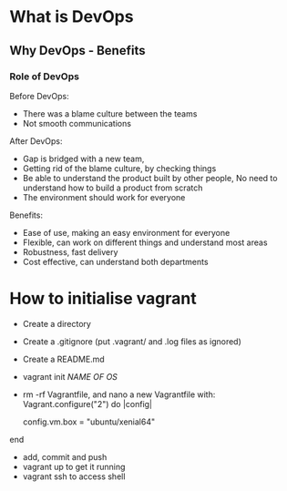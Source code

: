 # What is DevOps
## Why DevOps - Benefits
### Role of DevOps

Before DevOps:

- There was a blame culture between the teams
- Not smooth communications


After DevOps:

- Gap is bridged with a new team,
- Getting rid of the blame culture, by checking things
- Be able to understand the product built by other people, No need to understand how to build a product from scratch
- The environment should work for everyone


Benefits:

- Ease of use, making an easy environment for everyone
- Flexible, can work on different things and understand most areas
- Robustness, fast delivery
- Cost effective, can understand both departments


# How to initialise vagrant

- Create a directory
- Create a .gitignore (put .vagrant/ and .log files as ignored)
- Create a README.md
- vagrant init *NAME OF OS*
- rm -rf Vagrantfile, and nano a new Vagrantfile with:  
Vagrant.configure("2") do |config|

    config.vm.box = "ubuntu/xenial64"

end
- add, commit and push
- vagrant up to get it running
- vagrant ssh to access shell